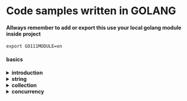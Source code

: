 # Code samples written in GOLANG

#### Allways remember to add or export this use your local golang module inside project
```
export GO111MODULE=on
```


#### basics
<details>
    <summary><strong>introduction</strong></summary>

- [hello world](./basics/introduction/hello_world.go)
- [Variables](./basics/introduction/variables.go)
- [type conversions](./basics/introduction/type_conversions.go)
- [types](./basics/introduction/types.go)
- [flow controll](./basics/introduction/flow_control.go)
- [functions](./basics/introduction/functions.go)
- [variadic function](./basics/introduction/variadic_functions.go)
- [recursion](./basics/introduction/recursion.go)
- [defer](./basics/introduction/defer.go)
- [panic and recover](./basics/introduction/panic_and_recover.go)
- [closures](./basics/introduction/colsures.go)
- [pointers](./basics/introduction/pointers.go)
- [structs](./basics/introduction/structs.go)
- [struct embedding](./basics/introduction/struct_embedding.go)
- [interfaces](./basics/introduction/interfaces.go)
- [errors](./basics/introduction/errors.go)
- [readers](./basics/introduction/readers.go)
- [generics](./basics/introduction/generics.go)

</details>

<details>
    <summary><strong>string</strong></summary>

- [string and runes](./basics/strings/string_and_runes.go)
- [string builders](./basics/strings/string_builder.go)
- [string functions](./basics/strings/string_functions.go)
- [string formatting](./basics/strings/string_formatting.go)
- [regular expression](./basics/strings/regular_expressions.go)
- [text templates](./basics/strings/text_templates.go)

</details>


<details>
    <summary><strong>collection</strong></summary>

- [arrays](./basics/collections/arrays.go)
- [slices](./basics/collections/slices.go)
- [map](./basics/collections/map.go)
- [range](./basics/collections/ranges.go)
- [sorting](./basics/collections/sorting.go)
- [custom sorting](./basics/collections/custom_sorting.go)
- [linked list](./basics/collections/linked_lists.go)
- [ordered map](./basics/collections/order_maps.go)

</details>


<details>
    <summary><strong>concurrency</strong></summary>

- [go routines](./basics/concurrency/go_routines.go)
- [channels](./basics/concurrency/channels.go)
- [channel buffering](./basics/concurrency/channel_buffering.go)
- [Channel Synchronization](./basics/concurrency/channel_synchronization.go)
- [Channel Directions](./basics/concurrency/channel_directions.go)
- [select](./basics/concurrency/selects.go)
- [timeouts](./basics/concurrency/timeouts.go)
- [non-blocking channel operation](./basics/concurrency/non_blocking_channel_operations.go)
- [closing channel](./basics/concurrency/closing_channel.go)
- [range over channels](./basics/concurrency/range_over_channels.go)
- [timers](./basics/concurrency/timers.go)
- [tickers](./basics/concurrency/tickers.go)
- [worker pool](./basics/concurrency/worker_pools.go)
- [wait groups](./basics/concurrency/wait_groups.go)
- [rate limitting](./basics/concurrency/rate_limiting.go)
- [atomic counter](./basics/concurrency/atomic_counters.go)
- [mutexes](./basics/concurrency/mutexes.go)
- [stateful goroutines](./basics/concurrency/stateful_goroutines.go)

</details>
